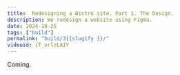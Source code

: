 ```yaml
---
title:  Redesigning a Bistro site. Part 1. The Design.
description: We redesign a website using Figma.
date: 2024-10-25
tags: ["build"]
permalink: "build/3{{slugify }}/"
videoid: iT_orlzLAIY
---
```


Coming.